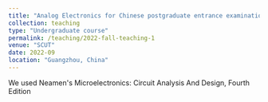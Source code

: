 ```yaml
---
title: "Analog Electronics for Chinese postgraduate entrance examination"
collection: teaching
type: "Undergraduate course"
permalink: /teaching/2022-fall-teaching-1
venue: "SCUT"
date: 2022-09
location: "Guangzhou, China"
---
```


We used Neamen's Microelectronics: Circuit Analysis And Design, Fourth Edition

